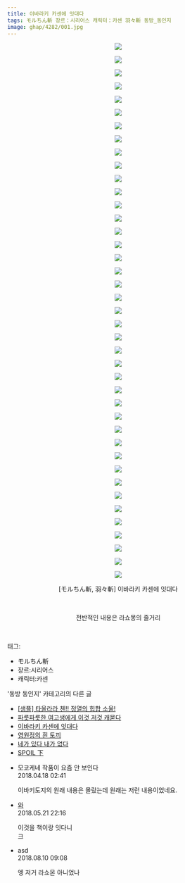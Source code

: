 ```yaml
---
title: 이바라키 카센에 잇대다
tags: モルちん斬 장르：시리어스 캐릭터：카센 羽々斬 동방_동인지
image: ghap/4282/001.jpg
---
```

<div class="article">
<p style="text-align: center; clear: none; float: none;"><img src="{{ site.nasurl }}/ghap/4282/001.jpg"/></p>
<p style="text-align: center; clear: none; float: none;"><img src="{{ site.nasurl }}/ghap/4282/002.jpg"/></p>
<p style="text-align: center; clear: none; float: none;"><img src="{{ site.nasurl }}/ghap/4282/003.jpg"/></p>
<p style="text-align: center; clear: none; float: none;"><img src="{{ site.nasurl }}/ghap/4282/004.jpg"/></p>
<p style="text-align: center; clear: none; float: none;"><img src="{{ site.nasurl }}/ghap/4282/005.jpg"/></p>
<p style="text-align: center; clear: none; float: none;"><img src="{{ site.nasurl }}/ghap/4282/006.jpg"/></p>
<p style="text-align: center; clear: none; float: none;"><img src="{{ site.nasurl }}/ghap/4282/007.jpg"/></p>
<p style="text-align: center; clear: none; float: none;"><img src="{{ site.nasurl }}/ghap/4282/008.jpg"/></p>
<p style="text-align: center; clear: none; float: none;"><img src="{{ site.nasurl }}/ghap/4282/009.jpg"/></p>
<p style="text-align: center; clear: none; float: none;"><img src="{{ site.nasurl }}/ghap/4282/010.jpg"/></p>
<p style="text-align: center; clear: none; float: none;"><img src="{{ site.nasurl }}/ghap/4282/011.jpg"/></p>
<p style="text-align: center; clear: none; float: none;"><img src="{{ site.nasurl }}/ghap/4282/012.jpg"/></p>
<p style="text-align: center; clear: none; float: none;"><img src="{{ site.nasurl }}/ghap/4282/013.jpg"/></p>
<p style="text-align: center; clear: none; float: none;"><img src="{{ site.nasurl }}/ghap/4282/014.jpg"/></p>
<p style="text-align: center; clear: none; float: none;"><img src="{{ site.nasurl }}/ghap/4282/015.jpg"/></p>
<p style="text-align: center; clear: none; float: none;"><img src="{{ site.nasurl }}/ghap/4282/016.jpg"/></p>
<p style="text-align: center; clear: none; float: none;"><img src="{{ site.nasurl }}/ghap/4282/017.jpg"/></p>
<p style="text-align: center; clear: none; float: none;"><img src="{{ site.nasurl }}/ghap/4282/018.jpg"/></p>
<p style="text-align: center; clear: none; float: none;"><img src="{{ site.nasurl }}/ghap/4282/019.jpg"/></p>
<p style="text-align: center; clear: none; float: none;"><img src="{{ site.nasurl }}/ghap/4282/020.jpg"/></p>
<p style="text-align: center; clear: none; float: none;"><img src="{{ site.nasurl }}/ghap/4282/021.jpg"/></p>
<p style="text-align: center; clear: none; float: none;"><img src="{{ site.nasurl }}/ghap/4282/022.jpg"/></p>
<p style="text-align: center; clear: none; float: none;"><img src="{{ site.nasurl }}/ghap/4282/023.jpg"/></p>
<p style="text-align: center; clear: none; float: none;"><img src="{{ site.nasurl }}/ghap/4282/024.jpg"/></p>
<p style="text-align: center; clear: none; float: none;"><img src="{{ site.nasurl }}/ghap/4282/025.jpg"/></p>
<p style="text-align: center; clear: none; float: none;"><img src="{{ site.nasurl }}/ghap/4282/026.jpg"/></p>
<p style="text-align: center; clear: none; float: none;"><img src="{{ site.nasurl }}/ghap/4282/027.jpg"/></p>
<p style="text-align: center; clear: none; float: none;"><img src="{{ site.nasurl }}/ghap/4282/028.jpg"/></p>
<p style="text-align: center; clear: none; float: none;"><img src="{{ site.nasurl }}/ghap/4282/029.jpg"/></p>
<p style="text-align: center; clear: none; float: none;"><img src="{{ site.nasurl }}/ghap/4282/030.jpg"/></p>
<p style="text-align: center; clear: none; float: none;"><img src="{{ site.nasurl }}/ghap/4282/031.jpg"/></p>
<p style="text-align: center; clear: none; float: none;"><img src="{{ site.nasurl }}/ghap/4282/032.jpg"/></p>
<p style="text-align: center; clear: none; float: none;"><img src="{{ site.nasurl }}/ghap/4282/033.jpg"/></p>
<p style="text-align: center; clear: none; float: none;"><img src="{{ site.nasurl }}/ghap/4282/034.jpg"/></p>
<p style="text-align: center; clear: none; float: none;"><img src="{{ site.nasurl }}/ghap/4282/035.jpg"/></p>
<p style="text-align: center; clear: none; float: none;"><img src="{{ site.nasurl }}/ghap/4282/036.jpg"/></p>
<p style="text-align: center; clear: none; float: none;"><img src="{{ site.nasurl }}/ghap/4282/037.jpg"/></p>
<p style="text-align: center; clear: none; float: none;"><img src="{{ site.nasurl }}/ghap/4282/038.jpg"/></p>
<p style="text-align: center; clear: none; float: none;"><img src="{{ site.nasurl }}/ghap/4282/039.jpg"/></p>
<p style="text-align: center; clear: none; float: none;"><img src="{{ site.nasurl }}/ghap/4282/040.jpg"/></p>
<p style="text-align: center; clear: none; float: none;"><img src="{{ site.nasurl }}/ghap/4282/041.jpg"/></p>
<p style="text-align: center; clear: none; float: none;">[モルちん斬, 羽々斬] 이바라키 카센에 잇대다</p>
<p style="text-align: center; clear: none; float: none;"><br/></p>
<p style="text-align: center; clear: none; float: none;">전반적인 내용은 라쇼몽의 줄거리</p>
<p><br/></p>
</div><div class="tagTrail">
<p>태그: </p>
<ul>
<li>モルちん斬</li>
<li>장르:시리어스</li>
<li>캐릭터:카센</li>
</ul>
</div><div class="another">
<p>'동방 동인지' 카테고리의 다른 글</p>
<ul>
<li><a href="/2018-04-15-ghap_4287">[샘플] 타올라라 첸!! 정열의 힙합 소울!</a></li>
<li><a href="/2018-04-15-ghap_4283">파릇파릇한 여고생에게 이것 저것 캐묻다</a></li>
<li><a href="/2018-04-15-ghap_4282">이바라키 카센에 잇대다</a></li>
<li><a href="/2018-04-15-ghap_4281">영원정의 흰 토끼</a></li>
<li><a href="/2018-04-15-ghap_4280">네가 있다 내가 없다</a></li>
<li><a href="/2018-04-06-ghap_4275">SPOIL 下</a></li>
</ul>
</div><div class="cb_module cb_fluid">
<div class="cb_wrt cb_profile">
<div class="comment">
<ul>
<li class="cb_thumb_off" id="comment15240585">
<div class="cb_comment_area">
<div class="cb_info_area">
<div class="cb_section">
<span class="cb_nick_name">모코케네 작품이 요즘 안 보인다</span>
</div>
<div class="cb_section">
<span class="cb_date">2018.04.18 02:41 </span>
</div>
</div>
<div class="cb_dsc_comment">
<p class="cb_dsc">
											이바키도지의 원래 내용은 몰랐는데 원래는 저런 내용이었네요.
										</p>
</div>
</div></li>
<li class="cb_thumb_off" id="comment15259828">
<div class="cb_comment_area">
<div class="cb_info_area">
<div class="cb_section">
<span class="cb_nick_name"> <a href="http://ㅂㄷㄱㄷㅈㅅ" onclick="return openLinkInNewWindow(this)">와</a></span>
</div>
<div class="cb_section">
<span class="cb_date">2018.05.21 22:16 </span>
</div>
</div>
<div class="cb_dsc_comment">
<p class="cb_dsc">
											이것을 책이랑 잇다니<br/>
크
										</p>
</div>
</div></li>
<li class="cb_thumb_off" id="comment15304941">
<div class="cb_comment_area">
<div class="cb_info_area">
<div class="cb_section">
<span class="cb_nick_name">asd</span>
</div>
<div class="cb_section">
<span class="cb_date">2018.08.10 09:08 </span>
</div>
</div>
<div class="cb_dsc_comment">
<p class="cb_dsc">
											엥 저거 라쇼몬 아니었나
										</p>
</div>
</div></li>
</ul>
</div>
</div><!-- commentList close -->
</div>